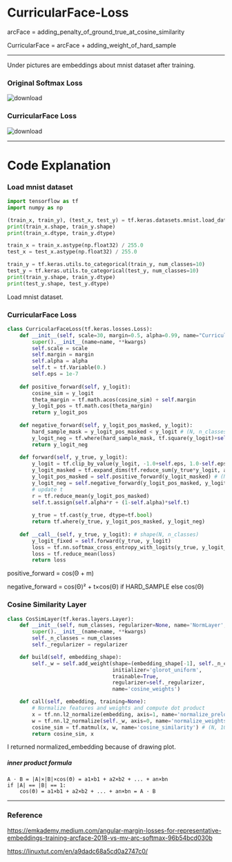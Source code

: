 # CurricularFace-Loss

arcFace = adding_penalty_of_ground_true_at_cosine_similarity

CurricularFace = arcFace + adding_weight_of_hard_sample

---

Under pictures are embeddings about mnist dataset after training. 

### Original Softmax Loss
![download](https://user-images.githubusercontent.com/48349693/182266855-eb57ee1d-f140-4500-af7b-fa1d5870160e.png)

### CurricularFace Loss
![download](https://user-images.githubusercontent.com/48349693/182266736-44cb7dc4-b273-45cc-9ff6-e3fd7672b0a5.png)

---

# Code Explanation

### Load mnist dataset
```python
import tensorflow as tf
import numpy as np

(train_x, train_y), (test_x, test_y) = tf.keras.datasets.mnist.load_data()
print(train_x.shape, train_y.shape)
print(train_x.dtype, train_y.dtype)

train_x = train_x.astype(np.float32) / 255.0
test_x = test_x.astype(np.float32) / 255.0

train_y = tf.keras.utils.to_categorical(train_y, num_classes=10)
test_y = tf.keras.utils.to_categorical(test_y, num_classes=10)
print(train_y.shape, train_y.dtype)
print(test_y.shape, test_y.dtype)
```
Load mnist dataset.

### CurricularFace Loss
```python
class CurricularFaceLoss(tf.keras.losses.Loss):
    def __init__(self, scale=30, margin=0.5, alpha=0.99, name="CurricularFaceLoss", **kwargs):
        super().__init__(name=name, **kwargs)
        self.scale = scale
        self.margin = margin
        self.alpha = alpha
        self.t = tf.Variable(0.)
        self.eps = 1e-7
    
    def positive_forward(self, y_logit):
        cosine_sim = y_logit 
        theta_margin = tf.math.acos(cosine_sim) + self.margin
        y_logit_pos = tf.math.cos(theta_margin)
        return y_logit_pos
    
    def negative_forward(self, y_logit_pos_masked, y_logit):
        hard_sample_mask = y_logit_pos_masked < y_logit # (N, n_classes)
        y_logit_neg = tf.where(hard_sample_mask, tf.square(y_logit)+self.t*y_logit, y_logit)
        return y_logit_neg
    
    def forward(self, y_true, y_logit):
        y_logit = tf.clip_by_value(y_logit, -1.0+self.eps, 1.0-self.eps)
        y_logit_masked = tf.expand_dims(tf.reduce_sum(y_true*y_logit, axis=1), axis=1) # (N, 1)
        y_logit_pos_masked = self.positive_forward(y_logit_masked) # (N, 1)
        y_logit_neg = self.negative_forward(y_logit_pos_masked, y_logit) # (N, n_classes)
        # update t
        r = tf.reduce_mean(y_logit_pos_masked)
        self.t.assign(self.alpha*r + (1-self.alpha)*self.t)
        
        y_true = tf.cast(y_true, dtype=tf.bool)
        return tf.where(y_true, y_logit_pos_masked, y_logit_neg)
    
    def __call__(self, y_true, y_logit): # shape(N, n_classes)
        y_logit_fixed = self.forward(y_true, y_logit)
        loss = tf.nn.softmax_cross_entropy_with_logits(y_true, y_logit_fixed*self.scale)
        loss = tf.reduce_mean(loss)
        return loss
```
positive_forward = cos(Θ + m)

negative_forward = cos(Θ)² + t×cos(Θ) if HARD_SAMPLE else cos(Θ)


### Cosine Similarity Layer
```python
class CosSimLayer(tf.keras.layers.Layer):
    def __init__(self, num_classes, regularizer=None, name='NormLayer', **kwargs):
        super().__init__(name=name, **kwargs)
        self._n_classes = num_classes
        self._regularizer = regularizer

    def build(self, embedding_shape):
        self._w = self.add_weight(shape=(embedding_shape[-1], self._n_classes),
                                  initializer='glorot_uniform',
                                  trainable=True,
                                  regularizer=self._regularizer,
                                  name='cosine_weights')

    def call(self, embedding, training=None):
        # Normalize features and weights and compute dot product
        x = tf.nn.l2_normalize(embedding, axis=1, name='normalize_prelogits') # (N, dim)
        w = tf.nn.l2_normalize(self._w, axis=0, name='normalize_weights') # (dim, 10)
        cosine_sim = tf.matmul(x, w, name='cosine_similarity') # (N, 10)
        return cosine_sim, x
```
I returned normalized_embedding because of drawing plot.

##### **inner product formula**
```
A · B = |A|×|B|×cos(Θ) = a1×b1 + a2×b2 + ... + an×bn
if |A| == |B| == 1:
    cos(Θ) = a1×b1 + a2×b2 + ... + an×bn = A · B
```


---

### Reference

https://emkademy.medium.com/angular-margin-losses-for-representative-embeddings-training-arcface-2018-vs-mv-arc-softmax-96b54bcd030b

https://linuxtut.com/en/a9dadc68a5cd0a2747c0/




